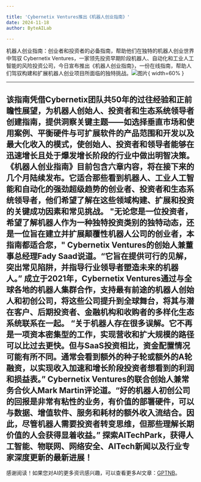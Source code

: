 ```yaml
---

title: 'Cybernetix Ventures推出《机器人创业指南》'
date: 2024-11-18
author: ByteAILab

---
```


机器人创业指南：创业者和投资者的必备指南，帮助他们在独特的机器人创业世界中驾驭
Cybernetix Ventures，一家领先投资早期阶段机器人、自动化和工业人工智能的风险投资公司，今日宣布推出《机器人创业指南》，一份在线指南，帮助人们驾驭构建和扩展机器人创业项目所面临的独特挑战。![图片](https://ai-techpark.com/wp-content/uploads/2024/11/Cybernetix-960x540.jpg){ width=60% }

---
该指南凭借Cybernetix团队共50年的过往经验和正前瞻性展望，为机器人创始人、投资者和生态系统领导者创建指南，提供洞察关键主题——如选择垂直市场和使用案例、平衡硬件与可扩展软件的产品范围和开发以及最大化收入的模式，使创始人、投资者和领导者能够在迅速增长且处于爆发增长阶段的行业中做出明智决策。
《机器人创业指南》目前包含六章内容，将在接下来的几个月陆续发布。它适合那些看到机器人、工业人工智能和自动化的强劲超级趋势的创业者、投资者和生态系统领导者，他们希望了解在这些领域构建、扩展和投资的关键成功因素和常见挑战。
"无论您是一位投资者，希望了解机器人作为一种独特投资类别的独特动态，还是一位旨在建立并扩展颠覆性机器人公司的创业者，本指南都适合您，" Cybernetix Ventures的创始人兼董事总经理Fady Saad说道。“它旨在提供可行的见解，突出常见陷阱，并指导行业领导者塑造未来的机器人。”
成立于2021年，Cybernetix Ventures通过与全球各地的机器人集群合作，支持最有前途的机器人创始人和初创公司，将这些公司提升到全球舞台，将其与潜在客户、后期投资者、金融机构和收购者的多样化生态系统联系在一起。
“关于机器人存在很多误解。它不再是一项资本密集型的工作，实现营收和扩大规模的路径可以比过去更快。但与SaaS投资相比，资金配置情况可能有所不同。通常会看到额外的种子轮或额外的A轮融资，以实现收入加速和增长阶段投资者想看到的利润和损益表。” Cybernetix Ventures的联合创始人兼常务合伙人Mark Martin评论道。“好的机器人初创公司的回报是非常有粘性的业务，有价值的部署硬件，可以与数据、增值软件、服务和耗材的额外收入流结合。因此，尽管机器人需要投资者转变思维，但那些理解长期价值的人会获得显着收益。”
探索AITechPark，获得人工智能、物联网、网络安全、AITech新闻以及行业专家深度更新的最新进展！
---
感谢阅读！如果您对AI的更多资讯感兴趣，可以查看更多AI文章：[GPTNB](https://gptnb.com)。